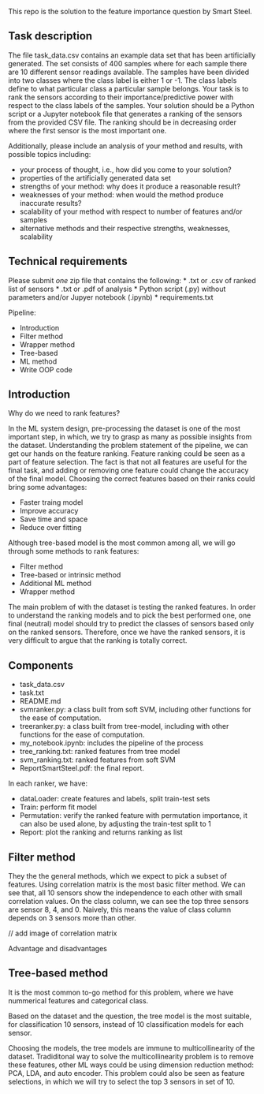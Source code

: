This repo is the solution to the feature importance question by Smart Steel.

Task description
----------------
The file task_data.csv contains an example data set that has been artificially generated. 
The set consists of 400 samples where for each sample there are 10 different sensor readings available. 
The samples have been divided into two classes where the class label is either 1 or -1. 
The class labels define to what particular class a particular sample belongs.
Your task is to rank the sensors according to their importance/predictive power with respect to the class labels of the samples. 
Your solution should be a Python script or a Jupyter notebook file that generates a ranking of the sensors from the provided CSV file. 
The ranking should be in decreasing order where the first sensor is the most important one.

Additionally, please include an analysis of your method and results, with
possible topics including:

* your process of thought, i.e., how did you come to your solution?
* properties of the artificially generated data set
* strengths of your method: why does it produce a reasonable result?
* weaknesses of your method: when would the method produce inaccurate results?
* scalability of your method with respect to number of features and/or samples
* alternative methods and their respective strengths, weaknesses, scalability


Technical requirements
----------------------
Please submit *one* zip file that contains the following:
    * .txt or .csv of ranked list of sensors
    * .txt or .pdf of analysis
    * Python script (.py) without parameters and/or Jupyer notebook (.ipynb)
    * requirements.txt

Pipeline:
+ Introduction
+ Filter method
+ Wrapper method
+ Tree-based
+ ML method
+ Write OOP code

## Introduction
Why do we need to rank features?

In the ML system design, pre-processing the dataset is one of the most important step, in which, we try to grasp as many as possible insights from the dataset.
Understanding the problem statement of the pipeline, we can get our hands on the feature ranking.
Feature ranking could be seen as a part of feature selection.
The fact is that not all features are useful for the final task, and adding or removing one feature could change the accuracy of the final model. 
Choosing the correct features based on their ranks could bring some advantages:
+ Faster traing model
+ Improve accuracy
+ Save time and space
+ Reduce over fitting

Although tree-based model is the most common among all, we will go through some methods to rank features:
+ Filter method
+ Tree-based or intrinsic method
+ Additional ML method
+ Wrapper method

The main problem of with the dataset is testing the ranked features.
In order to understand the ranking models and to pick the best performed one, one final (neutral) model should try to predict the classes of sensors based only on the ranked sensors.
Therefore, once we have the ranked sensors, it is very difficult to argue that the ranking is totally correct.

## Components
+ task_data.csv
+ task.txt
+ README.md
+ svmranker.py: a class built from soft SVM, including other functions for the ease of computation.
+ treeranker.py: a class built from tree-model, including with other functions for the ease of computation.
+ my_notebook.ipynb: includes the pipeline of the process
+ tree_ranking.txt: ranked features from tree model
+ svm_ranking.txt: ranked features from soft SVM
+ ReportSmartSteel.pdf: the final report.

In each ranker, we have:
+ dataLoader: create features and labels, split train-test sets
+ Train: perform fit model
+ Permutation: verify the ranked feature with permutation importance, it can also be used alone, by adjusting the train-test split to 1
+ Report: plot the ranking and returns ranking as list

## Filter method 
They the the general methods, which we expect to pick a subset of features. 
Using correlation matrix is the most basic filter method. 
We can see that, all 10 sensors show the independence to each other with small correlation values. 
On the class column, we can see the top three sensors are sensor 8, 4, and 0. 
Naively, this means the value of class column depends on 3 sensors more than other.

// add image of correlation matrix

Advantage and disadvantages

## Tree-based method
It is the most common to-go method for this problem, where we have nummerical features and categorical class.

Based on the dataset and the question, the tree model is the most suitable, for classification 10 sensors, instead of 10 classification models for each sensor.

Choosing the models, the tree models are immune to multicollinearity of the dataset. Tradiditonal way to solve the multicollinearity problem is to remove these features, other ML ways could be using dimension reduction method: PCA, LDA, and auto encoder. This problem could also be seen as feature selections, in which we will try to select the top 3 sensors in set of 10.
